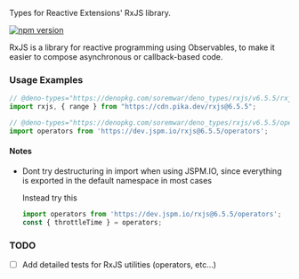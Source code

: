 Types for Reactive Extensions' RxJS library.

[![npm version](https://badge.fury.io/js/rxjs.svg)](http://badge.fury.io/js/rxjs)

RxJS is a library for reactive programming using Observables, to make it easier to compose asynchronous or callback-based code.

### Usage Examples

```typescript
// @deno-types="https://denopkg.com/soremwar/deno_types/rxjs/v6.5.5/rxjs.d.ts"
import rxjs, { range } from "https://cdn.pika.dev/rxjs@6.5.5";

// @deno-types="https://denopkg.com/soremwar/deno_types/rxjs/v6.5.5/operators.d.ts"
import operators from 'https://dev.jspm.io/rxjs@6.5.5/operators';

```

#### Notes
- Dont try destructuring in import when using JSPM.IO, since everything is exported in the default namespace in most cases

  Instead try this
  ```typescript
  import operators from 'https://dev.jspm.io/rxjs@6.5.5/operators';
  const { throttleTime } = operators;
  ```

### TODO
- [ ] Add detailed tests for RxJS utilities (operators, etc...)